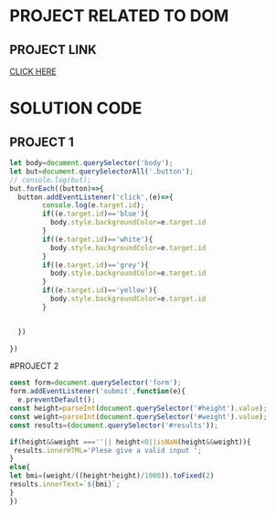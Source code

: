 # PROJECT RELATED TO DOM

## PROJECT LINK
[CLICK HERE]( https://stackblitz.com/edit/dom-project-chaiaurcode?file=index.html)

# SOLUTION CODE 
## PROJECT 1
```javascript 
let body=document.querySelector('body');
let but=document.querySelectorAll('.button');
// console.log(but);
but.forEach((button)=>{
  button.addEventListener('click',(e)=>{
        console.log(e.target.id);
        if((e.target.id)=='blue'){
          body.style.backgroundColor=e.target.id
        }
        if((e.target.id)=='white'){
          body.style.backgroundColor=e.target.id
        }
        if((e.target.id)=='grey'){
          body.style.backgroundColor=e.target.id
        }
        if((e.target.id)=='yellow'){
          body.style.backgroundColor=e.target.id
        }


  })
 
})

```
#PROJECT 2
```javascript
const form=document.querySelector('form');
form.addEventListener('submit',function(e){
  e.preventDefault();
const height=parseInt(document.querySelector('#height').value);
const weight=parseInt(document.querySelector('#weight').value);
const results=(document.querySelector('#results'));

if(height&&weight ===''|| height<0||isNaN(height&&weight)){
 results.innerHTML='Plese give a valid input ';
}
else{
let bmi=(weight/((height*height)/1000)).toFixed(2)
results.innerText=`${bmi}`;
}
})
```